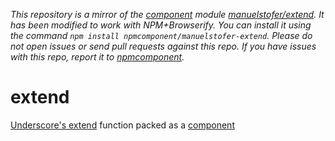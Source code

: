 *This repository is a mirror of the [component](http://component.io) module [manuelstofer/extend](http://github.com/manuelstofer/extend). It has been modified to work with NPM+Browserify. You can install it using the command `npm install npmcomponent/manuelstofer-extend`. Please do not open issues or send pull requests against this repo. If you have issues with this repo, report it to [npmcomponent](https://github.com/airportyh/npmcomponent).*

# extend

  [Underscore's extend](http://underscorejs.org/#extend) function packed as a [component](https://github.com/component/component)



